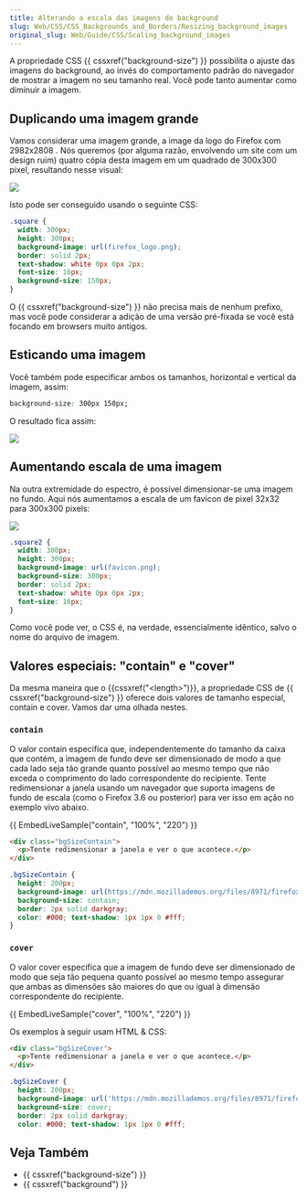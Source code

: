 ```yaml
---
title: Alterando a escala das imagens de background
slug: Web/CSS/CSS_Backgrounds_and_Borders/Resizing_background_images
original_slug: Web/Guide/CSS/Scaling_background_images
---
```


A propriedade CSS {{ cssxref("background-size") }} possibilita o ajuste das imagens do background, ao invés do comportamento padrão do navegador de mostrar a imagem no seu tamanho real. Você pode tanto aumentar como diminuir a imagem.

## Duplicando uma imagem grande

Vamos considerar uma imagem grande, a image da logo do Firefox com 2982x2808 . Nós queremos (por alguma razão, envolvendo um site com um design ruim) quatro cópia desta imagem em um quadrado de 300x300 pixel, resultando nesse visual:

![](https://mdn.mozillademos.org/files/8965/ss1.png)

Isto pode ser conseguido usando o seguinte CSS:

```css
.square {
  width: 300px;
  height: 300px;
  background-image: url(firefox_logo.png);
  border: solid 2px;
  text-shadow: white 0px 0px 2px;
  font-size: 16px;
  background-size: 150px;
}
```

O {{ cssxref("background-size") }} não precisa mais de nenhum prefixo, mas você pode considerar a adição de uma versão pré-fixada se você está focando em browsers muito antigos.

## Esticando uma imagem

Você também pode especificar ambos os tamanhos, horizontal e vertical da imagem, assim:

```css
background-size: 300px 150px;
```

O resultado fica assim:

![](https://mdn.mozillademos.org/files/8967/ss2.png)

## Aumentando escala de uma imagem

Na outra extremidade do espectro, é possível dimensionar-se uma imagem no fundo. Aqui nós aumentamos a escala de um favicon de pixel 32x32 para 300x300 pixels:

![](https://mdn.mozillademos.org/files/8969/ss3.png)

```css
.square2 {
  width: 300px;
  height: 300px;
  background-image: url(favicon.png);
  background-size: 300px;
  border: solid 2px;
  text-shadow: white 0px 0px 2px;
  font-size: 16px;
}
```

Como você pode ver, o CSS é, na verdade, essencialmente idêntico, salvo o nome do arquivo de imagem.

## Valores especiais: "contain" e "cover"

Da mesma maneira que o {{cssxref("&lt;length&gt;")}}, a propriedade CSS de {{ cssxref("background-size") }} oferece dois valores de tamanho especial, contain e cover. Vamos dar uma olhada nestes.

### `contain`

O valor contain especifica que, independentemente do tamanho da caixa que contém, a imagem de fundo deve ser dimensionado de modo a que cada lado seja tão grande quanto possível ao mesmo tempo que não exceda o comprimento do lado correspondente do recipiente. Tente redimensionar a janela usando um navegador que suporta imagens de fundo de escala (como o Firefox 3.6 ou posterior) para ver isso em ação no exemplo vivo abaixo.

{{ EmbedLiveSample("contain", "100%", "220") }}

```html
<div class="bgSizeContain">
  <p>Tente redimensionar a janela e ver o que acontece.</p>
</div>
```

```css
.bgSizeContain {
  height: 200px;
  background-image: url(https://mdn.mozillademos.org/files/8971/firefox_logo.png);
  background-size: contain;
  border: 2px solid darkgray;
  color: #000; text-shadow: 1px 1px 0 #fff;
}
```

### `cover`

O valor cover especifica que a imagem de fundo deve ser dimensionado de modo que seja tão pequena quanto possível ao mesmo tempo assegurar que ambas as dimensões são maiores do que ou igual à dimensão correspondente do recipiente.

{{ EmbedLiveSample("cover", "100%", "220") }}

Os exemplos à seguir usam HTML & CSS:

```html
<div class="bgSizeCover">
  <p>Tente redimensionar a janela e ver o que acontece.</p>
</div>
```

```css
.bgSizeCover {
  height: 200px;
  background-image: url('https://mdn.mozillademos.org/files/8971/firefox_logo.png');
  background-size: cover;
  border: 2px solid darkgray;
  color: #000; text-shadow: 1px 1px 0 #fff;
```

## Veja Também

- {{ cssxref("background-size") }}
- {{ cssxref("background") }}
